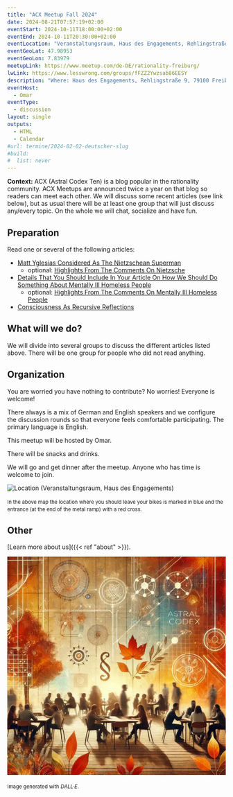 ```yaml
---
title: "ACX Meetup Fall 2024"
date: 2024-08-21T07:57:19+02:00
eventStart: 2024-10-11T18:00:00+02:00
eventEnd: 2024-10-11T20:30:00+02:00
eventLocation: "Veranstaltungsraum, Haus des Engagements, Rehlingstraße 9, 79100 Freiburg"
eventGeoLat: 47.98953
eventGeoLon: 7.83979
meetupLink: https://www.meetup.com/de-DE/rationality-freiburg/
lwLink: https://www.lesswrong.com/groups/fFZZ2Ywzsab86EESY
description: "Where: Haus des Engagements, Rehlingstraße 9, 79100 Freiburg. When: Friday, October 11th 2024 at 18:00 hours CEST."
eventHost:
  - Omar
eventType:
  - discussion
layout: single
outputs:
  - HTML
  - Calendar
#url: termine/2024-02-02-deutscher-slug
#build:
#  list: never
---
```


**Context:** ACX (Astral Codex Ten) is a blog popular in the rationality community. ACX Meetups are announced twice a year on that blog so readers can meet each other. We will discuss some recent articles (see link below), but as usual there will be at least one group that will just discuss any/every topic. On the whole we will chat, socialize and have fun.

## Preparation

Read one or several of the following articles:

* [Matt Yglesias Considered As The Nietzschean Superman](https://www.astralcodexten.com/p/matt-yglesias-considered-as-the-nietzschean)
  * optional: [Highlights From The Comments On Nietzsche](https://www.astralcodexten.com/p/highlights-from-the-comments-on-nietzsche)
* [Details That You Should Include In Your Article On How We Should Do Something About Mentally Ill Homeless People](https://www.astralcodexten.com/p/details-that-you-should-include-in)
  * optional: [Highlights From The Comments On Mentally Ill Homeless People](https://www.astralcodexten.com/p/highlights-from-the-comments-on-mentally)
* [Consciousness As Recursive Reflections](https://www.astralcodexten.com/p/consciousness-as-recursive-reflections)


## What will we do?

We will divide into several groups to discuss the different articles listed
above. There will be one group for people who did not read anything.


## Organization

You are worried you have nothing to contribute? No worries! Everyone is
welcome!

There always is a mix of German and English speakers and we configure the
discussion rounds so that everyone feels comfortable participating. The primary
language is English.

This meetup will be hosted by Omar.

There will be snacks and drinks.

We will go and get dinner after the meetup. Anyone who has time is welcome to
join.

![Location (Veranstaltungsraum, Haus des Engagements)](/images/hde-new-building-2.png)

<small>In the above map the location where you should leave your bikes is marked
in blue and the entrance (at the end of the metal ramp) with a red cross.</small>


## Other

[Learn more about us]({{< ref "about" >}}).

![ACX meetup in spring](cover.webp "ACX meetup in spring")

<small>Image generated with _DALL·E_.</small>
